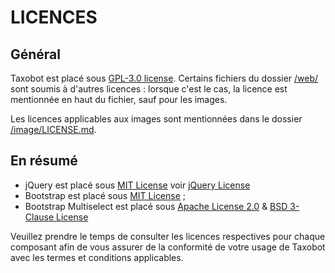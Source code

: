# LICENCES
## Général
Taxobot est placé sous [GPL-3.0 license](https://github.com/Hexasoft/taxobot/blob/main/LICENSE). Certains fichiers du dossier [/web/](https://github.com/Hexasoft/taxobot/tree/main/web) sont soumis à d'autres licences : lorsque c'est le cas, la licence est mentionnée en haut du fichier, sauf pour les images.

Les licences applicables aux images sont mentionnées dans le dossier [/image/LICENSE.md](https://github.com/Hexasoft/taxobot/tree/main/web//image/LICENSE.md).

## En résumé
* jQuery est placé sous [MIT License](https://opensource.org/licenses/MIT) voir [jQuery License](https://jquery.org/license/)
* Bootstrap est placé sous [MIT License](https://opensource.org/licenses/MIT) ;
* Bootstrap Multiselect est placé sous [Apache License 2.0](http://www.apache.org/licenses/) & [BSD 3-Clause License](https://github.com/davidstutz/bootstrap-multiselect#license)

Veuillez prendre le temps de consulter les licences respectives pour chaque composant afin de vous assurer de la conformité de votre usage de Taxobot avec les termes et conditions applicables.
